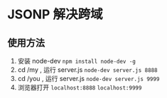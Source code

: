 # JSONP 解决跨域

## 使用方法

1. 安装 node-dev `npm install node-dev -g`
2. cd /my , 运行 server.js `node-dev server.js 8888`
3. cd /you , 运行 server.js `node-dev server.js 9999`
4. 浏览器打开 `localhost:8888`   `localhost:9999`